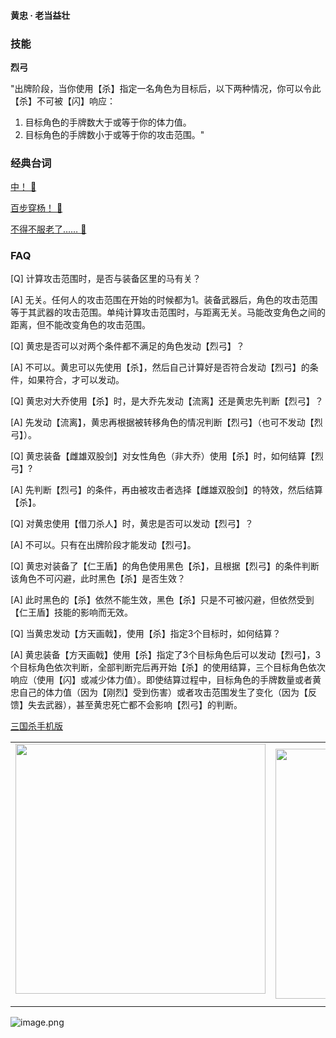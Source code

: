 
#### 黄忠 · 老当益壮  

### 技能

**烈弓**

"出牌阶段，当你使用【杀】指定一名角色为目标后，以下两种情况，你可以令此【杀】不可被【闪】响应：
1. 目标角色的手牌数大于或等于你的体力值。
2. 目标角色的手牌数小于或等于你的攻击范围。"

### 经典台词


[中！ 🎵](char_shu008_dub_ability1_1.mp3)

[百步穿杨！ 🎵](char_shu008_dub_ability1_2.mp3)

[不得不服老了…… 🎵](char_shu008_dub_dead.mp3)


### FAQ

[Q] 计算攻击范围时，是否与装备区里的马有关？

[A] 无关。任何人的攻击范围在开始的时候都为1。装备武器后，角色的攻击范围等于其武器的攻击范围。单纯计算攻击范围时，与距离无关。马能改变角色之间的距离，但不能改变角色的攻击范围。



[Q] 黄忠是否可以对两个条件都不满足的角色发动【烈弓】？

[A] 不可以。黄忠可以先使用【杀】，然后自己计算好是否符合发动【烈弓】的条件，如果符合，才可以发动。



[Q] 黄忠对大乔使用【杀】时，是大乔先发动【流离】还是黄忠先判断【烈弓】？

[A] 先发动【流离】，黄忠再根据被转移角色的情况判断【烈弓】（也可不发动【烈弓】）。



[Q] 黄忠装备【雌雄双股剑】对女性角色（非大乔）使用【杀】时，如何结算【烈弓】?

[A] 先判断【烈弓】的条件，再由被攻击者选择【雌雄双股剑】的特效，然后结算【杀】。



[Q] 对黄忠使用【借刀杀人】时，黄忠是否可以发动【烈弓】？

[A] 不可以。只有在出牌阶段才能发动【烈弓】。



[Q] 黄忠对装备了【仁王盾】的角色使用黑色【杀】，且根据【烈弓】的条件判断该角色不可闪避，此时黑色【杀】是否生效？

[A] 此时黑色的【杀】依然不能生效，黑色【杀】只是不可被闪避，但依然受到【仁王盾】技能的影响而无效。



[Q] 当黄忠发动【方天画戟】，使用【杀】指定3个目标时，如何结算？

[A] 黄忠装备【方天画戟】使用【杀】指定了3个目标角色后可以发动【烈弓】，3个目标角色依次判断，全部判断完后再开始【杀】的使用结算，三个目标角色依次响应（使用【闪】或减少体力值）。即使结算过程中，目标角色的手牌数量或者黄忠自己的体力值（因为【刚烈】受到伤害）或者攻击范围发生了变化（因为【反馈】失去武器），甚至黄忠死亡都不会影响【烈弓】的判断。


 [三国杀手机版](https://apps.apple.com/cn/app/%E4%B8%89%E5%9B%BD%E6%9D%80%E9%97%AE%E9%A2%98%E7%AD%94%E7%96%91/id527602078)
    <div style="text-align: center"><table><tr>
    <td style="text-align: center">
<img src="https://is4-ssl.mzstatic.com/image/thumb/PurpleSource116/v4/1b/38/06/1b380673-fa07-7d70-76af-cc625e8e7894/97f20edf-1616-4b93-9e88-fbaebfe22faf_page-0.jpg/460x0w.webp" height="400">
</td>
<td style="text-align: center">
<img src="https://is5-ssl.mzstatic.com/image/thumb/PurpleSource126/v4/f6/ae/05/f6ae053d-def3-e9be-a991-74954202adad/7a500a3f-0dc0-4c7a-8287-6eed7e11d2b4_page-1.jpg/460x0w.webp" height="400">
</td>
<td style="text-align: center">
<img src="https://is2-ssl.mzstatic.com/image/thumb/PurpleSource126/v4/f3/38/97/f33897de-2a22-ec13-1832-60c35c10fe7c/7fbfdcd6-9f03-45ce-8dc1-bad59b0e5f5d_page-2.jpg/460x0w.webp" height="400">
</td>
<td style="text-align: center">
<img src="https://is2-ssl.mzstatic.com/image/thumb/PurpleSource116/v4/7c/bf/db/7cbfdbb7-8d99-a661-c3a7-bc4e3fdb840a/5e805d5e-b991-4341-bdf6-233a5dd8d703_page-3.jpg/460x0w.webp" height="400">
</td>
</tr>
</table>
</div>
    
 ![image.png](https://s2.loli.net/2022/01/10/Z85EF3hBpvU41oI.png)
